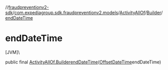 //[fraudpreventionv2-sdk](../../../../index.md)/[com.expediagroup.sdk.fraudpreventionv2.models](../../index.md)/[ActivityAllOf](../index.md)/[Builder](index.md)/[endDateTime](end-date-time.md)

# endDateTime

[JVM]\

public final [ActivityAllOf.Builder](index.md)[endDateTime](end-date-time.md)([OffsetDateTime](https://docs.oracle.com/javase/8/docs/api/java/time/OffsetDateTime.html)endDateTime)

